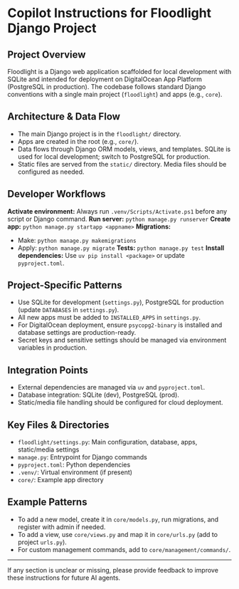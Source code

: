 # Copilot Instructions for Floodlight Django Project

## Project Overview
Floodlight is a Django web application scaffolded for local development with SQLite and intended for deployment on DigitalOcean App Platform (PostgreSQL in production). The codebase follows standard Django conventions with a single main project (`floodlight`) and apps (e.g., `core`).

## Architecture & Data Flow
- The main Django project is in the `floodlight/` directory.
- Apps are created in the root (e.g., `core/`).
- Data flows through Django ORM models, views, and templates. SQLite is used for local development; switch to PostgreSQL for production.
- Static files are served from the `static/` directory. Media files should be configured as needed.

## Developer Workflows

**Activate environment:** Always run `.venv/Scripts/Activate.ps1` before any script or Django command.
**Run server:** `python manage.py runserver`
**Create app:** `python manage.py startapp <appname>`
**Migrations:**
  - Make: `python manage.py makemigrations`
  - Apply: `python manage.py migrate`
**Tests:** `python manage.py test`
**Install dependencies:** Use `uv pip install <package>` or update `pyproject.toml`.

## Project-Specific Patterns
- Use SQLite for development (`settings.py`), PostgreSQL for production (update `DATABASES` in `settings.py`).
- All new apps must be added to `INSTALLED_APPS` in `settings.py`.
- For DigitalOcean deployment, ensure `psycopg2-binary` is installed and database settings are production-ready.
- Secret keys and sensitive settings should be managed via environment variables in production.

## Integration Points
- External dependencies are managed via `uv` and `pyproject.toml`.
- Database integration: SQLite (dev), PostgreSQL (prod).
- Static/media file handling should be configured for cloud deployment.

## Key Files & Directories
- `floodlight/settings.py`: Main configuration, database, apps, static/media settings
- `manage.py`: Entrypoint for Django commands
- `pyproject.toml`: Python dependencies
- `.venv/`: Virtual environment (if present)
- `core/`: Example app directory

## Example Patterns
- To add a new model, create it in `core/models.py`, run migrations, and register with admin if needed.
- To add a view, use `core/views.py` and map it in `core/urls.py` (add to project `urls.py`).
- For custom management commands, add to `core/management/commands/`.

---

If any section is unclear or missing, please provide feedback to improve these instructions for future AI agents.
